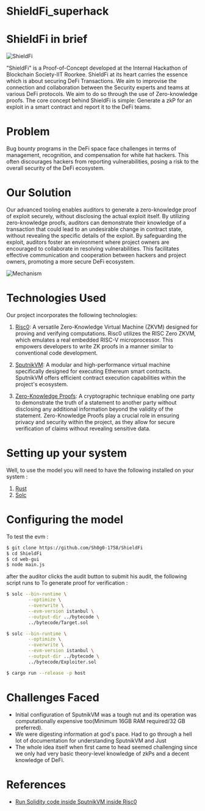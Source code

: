 # ShieldFi_superhack
# ShieldFi in brief
  ![ShieldFi]()

"ShieldFi" is a Proof-of-Concept developed at the Internal Hackathon of Blockchain Society-IIT Roorkee. 
ShieldFi at its heart carries the essence which is about securing DeFi Transactions. 
We aim to improvise the connection and collaboration between the Security experts and teams at various DeFi protocols. We aim to do so through the use of Zero-knowledge proofs. 
The core concept behind ShieldFi is simple: Generate a zkP for an exploit in a smart contract and report it to the DeFi teams.

# Problem 
Bug bounty programs in the DeFi space face challenges in terms of management, recognition, and compensation for white hat hackers.
This often discourages hackers from reporting vulnerabilities, posing a risk to the overall security of the DeFi ecosystem.

# Our Solution
Our advanced tooling enables auditors to generate a zero-knowledge proof of exploit securely, without disclosing the actual exploit itself. By utilizing zero-knowledge proofs, auditors can demonstrate their knowledge of a transaction that could lead to an undesirable change in contract state, without revealing the specific details of the exploit.
By safeguarding the exploit, auditors foster an environment where project owners are encouraged to collaborate in resolving vulnerabilities. This facilitates effective communication and cooperation between hackers and project owners, promoting a more secure DeFi ecosystem.

![Mechanism]()

# Technologies Used
Our project incorporates the following technologies:

1. [Risc0](https://www.risczero.com/): A versatile Zero-Knowledge Virtual Machine (ZKVM) designed for proving and verifying computations. Risc0 utilizes the RISC Zero ZKVM, which emulates a real embedded RISC-V microprocessor. This empowers developers to write ZK proofs in a manner similar to conventional code development.

2. [SputnikVM](https://github.com/rust-blockchain/evm): A modular and high-performance virtual machine specifically designed for executing Ethereum smart contracts. SputnikVM offers efficient contract execution capabilities within the project's ecosystem.

3. [Zero-Knowledge Proofs](https://en.wikipedia.org/wiki/Zero-knowledge_proof): A cryptographic technique enabling one party to demonstrate the truth of a statement to another party without disclosing any additional information beyond the validity of the statement. Zero-Knowledge Proofs play a crucial role in ensuring privacy and security within the project, as they allow for secure verification of claims without revealing sensitive data.

# Setting up your system
Well, to use the model you will need to have the following installed on your system :
1. [Rust](https://www.rust-lang.org/tools/install)
3. [Solc](https://docs.soliditylang.org/en/v0.8.17/installing-solidity.html)

# Configuring the model

To test the evm :
```bash
$ git clone https://github.com/Sh0g0-1758/ShieldFi
$ cd ShieldFi
$ cd web-gui
$ node main.js
```

after the auditor clicks the audit button to submit his audit, the following script runs to To generate proof for verification : 
```bash
$ solc --bin-runtime \
        --optimize \
        --overwrite \
        --evm-version istanbul \
        --output-dir ../bytecode \
        ../bytecode/Target.sol

$ solc --bin-runtime \
        --optimize \
        --overwrite \
        --evm-version istanbul \
        --output-dir ../bytecode \
        ../bytecode/Exploiter.sol

$ cargo run --release -p host
```
# Challenges Faced 
* Initial configuration of SputnikVM was a tough nut and its operation was computationally expensive too(Minimum 16GB RAM required/32 GB preferred).
* We were digesting information at god's pace. Had to go through a hell lot of documentation for understanding SputnikVM and Just
* The whole idea itself when first came to head seemed challenging since we only had very basic theory-level knowledge of zkPs and a decent knowledge of DeFi.
  
# References 
* [Run Solidity code inside SputnikVM inside Risc0](https://odra.dev/blog/evm-at-risc0/)
